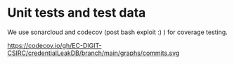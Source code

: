 # Unit tests and test data

We use sonarcloud and codecov (post bash exploit :) ) for coverage testing.

https://codecov.io/gh/EC-DIGIT-CSIRC/credentialLeakDB/branch/main/graphs/commits.svg
